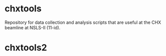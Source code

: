 chxtools
========

Repository for data collection and analysis scripts that are useful at the
CHX beamline at NSLS-II (11-id).
# chxtools2
